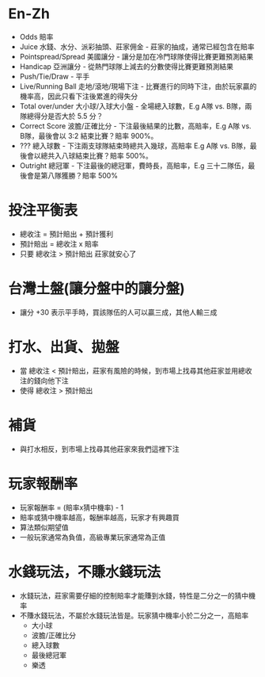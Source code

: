 En-Zh
=====
* Odds 賠率
* Juice 水錢、水分、派彩抽頭、莊家佣金 - 莊家的抽成，通常已經包含在賠率
* Pointspread/Spread 美國讓分 - 讓分是加在冷門球隊使得比賽更難預測結果
* Handicap 亞洲讓分 - 從熱門球隊上減去的分數使得比賽更難預測結果
* Push/Tie/Draw - 平手
* Live/Running Ball 走地/滾地/現場下注 - 比賽進行的同時下注，由於玩家贏的機率高，因此只看下注後累進的得失分
* Total over/under 大小球/入球大小盤 - 全場總入球數，E.g A隊 vs. B隊，兩隊總得分是否大於 5.5 分？
* Correct Score 波膽/正確比分 - 下注最後結果的比數，高賠率，E.g A隊 vs. B隊，最後會以 3:2 結束比賽？賠率 900%。
* ??? 總入球數 - 下注兩支球隊結束時總共入幾球，高賠率 E.g A隊 vs. B隊，最後會以總共入八球結束比賽？賠率 500%。
* Outright 總冠軍 - 下注最後的總冠軍，費時長，高賠率，E.g 三十二隊伍，最後會是第八隊獲勝？賠率 500%

投注平衡表
=====
* 總收注 = 預計賠出 + 預計獲利
* 預計賠出 = 總收注 x 賠率
* 只要 總收注 > 預計賠出 莊家就安心了

台灣土盤(讓分盤中的讓分盤)
=====
* 讓分 +30 表示平手時，買該隊伍的人可以贏三成，其他人輸三成

打水、出貨、拋盤
=====
* 當 總收注 < 預計賠出，莊家有風險的時候，到市場上找尋其他莊家並用總收注的錢向他下注
* 使得 總收注 > 預計賠出

補貨
=====
* 與打水相反，到市場上找尋其他莊家來我們這裡下注

玩家報酬率
=====
* 玩家報酬率 = (賠率x猜中機率) - 1
* 賠率或猜中機率越高，報酬率越高，玩家才有興趣買
* 算法類似期望值
* 一般玩家通常為負值，高級專業玩家通常為正值

水錢玩法，不賺水錢玩法
=====
* 水錢玩法，莊家需要仔細的控制賠率才能賺到水錢，特性是二分之一的猜中機率
* 不賺水錢玩法，不屬於水錢玩法皆是。玩家猜中機率小於二分之一，高賠率
    * 大小球
    * 波膽/正確比分
    * 總入球數
    * 最後總冠軍
    * 樂透
